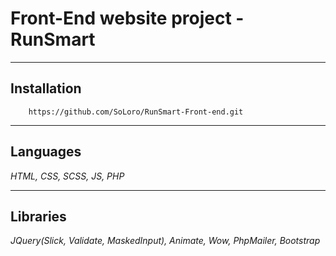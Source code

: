 # Front-End website project - RunSmart
____
## Installation
```
    https://github.com/SoLoro/RunSmart-Front-end.git
```
____
## Languages
*HTML, CSS, SCSS, JS, PHP*
____
## Libraries
*JQuery(Slick, Validate, MaskedInput), Animate, Wow, PhpMailer, Bootstrap*
